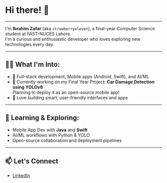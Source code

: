 # Hi there! 👋

---

I'm **Ibrahim Zafar** (aka `strawberryeleven`), a final-year Computer Science student at FAST-NUCES Lahore.  
I'm a curious and enthusiastic developer who loves exploring new technologies every day.

---

## 👨‍💻 What I'm Into:
- 🤖 Full-stack development, Mobile apps (Android, Swift), and AI/ML
- 🧠 Currently working on my Final Year Project: **Car Damage Detection using YOLOv8**  
  Planning to deploy it as an open-source mobile app!
- 📱 Love building smart, user-friendly interfaces and apps

---

## 🌱 Learning & Exploring:
- Mobile App Dev with **Java** and **Swift**
- AI/ML workflows with Python & YOLO
- Open-source collaboration and deployment pipelines

---

## 📫 Let's Connect
- [LinkedIn]((https://www.linkedin.com/in/ibrahimz11/))  


